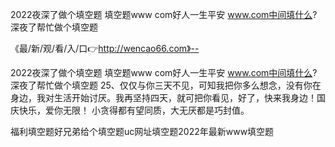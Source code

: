 2022夜深了做个填空题
填空题www com好人一生平安
www.com中间填什么?
深夜了帮忙做个填空题


《最/新/观/看/入/口👉http://wencao66.com》--

2022夜深了做个填空题
填空题www com好人一生平安
www.com中间填什么?
深夜了帮忙做个填空题
	25、仅仅与你三天不见，可知我把你多么想念，没有你在身边，我对生活开始讨厌。我再坚持四天，就可把你看见，好了，快来我身边！国庆快乐，爱你无限！
小贪得都有望同质，大无厌都是巧封值。





福利填空题好兄弟给个填空题uc网址填空题2022年最新www填空题
